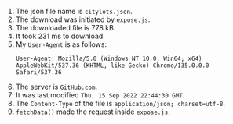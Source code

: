 1. The json file name is `citylots.json`.
2. The download was initiated by `expose.js`.
3. The downloaded file is 778 kB.
4. It took 231 ms to download.
5. My `User-Agent` is as follows:
   ```
   User-Agent: Mozilla/5.0 (Windows NT 10.0; Win64; x64) AppleWebKit/537.36 (KHTML, like Gecko) Chrome/135.0.0.0 Safari/537.36
   ```
6. The server is `GitHub.com`.
7. It was last modified `Thu, 15 Sep 2022 22:44:30 GMT`.
8. The `Content-Type` of the file is `application/json; charset=utf-8`.
9. `fetchData()` made the request inside `expose.js`.